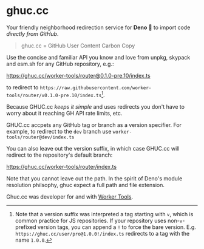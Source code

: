 # ghuc.cc
Your friendly neighborhood redirection service for **Deno** 🦕 to import code _directly from GitHub_.

> ghuc.cc = GitHub User Content Carbon Copy

Use the concise and familiar API you know and love from unpkg, skypack and esm.sh for any GitHub repository, e.g.:

<https://ghuc.cc/worker-tools/router@0.1.0-pre.10/index.ts>

to redirect to `https://raw.githubusercontent.com/worker-tools/router/v0.1.0-pre.10/index.ts`[^1]. 

Because GHUC.cc _keeps it simple_ and uses redirects you don't have to worry about it reaching GH API rate limits, etc.

GHUC.cc accpets any GitHub tag or branch as a version specifier. For example, to redirect to the `dev` branch use `worker-tools/router@dev/index.ts`

You can also leave out the version suffix, in which case GHUC.cc will redirect to the repository's default branch:

<https://ghuc.cc/worker-tools/router/index.ts>

Note that you cannot leave out the path. In the spirit of Deno's module resolution philsophy, 
ghuc expect a full path and file extension.

Ghuc.cc was developer for and with [Worker Tools](https://workers.tools).

[^1]: Note that a version suffix was interpreted a tag starting with `v`, which is common practice for JS repositories.
If your repository uses non-`v`-prefixed version tags, you can append a `!` to force the bare version. 
E.g. `https://ghuc.cc/user/pro@1.0.0!/index.ts` redirects to a tag with the name `1.0.0`.

